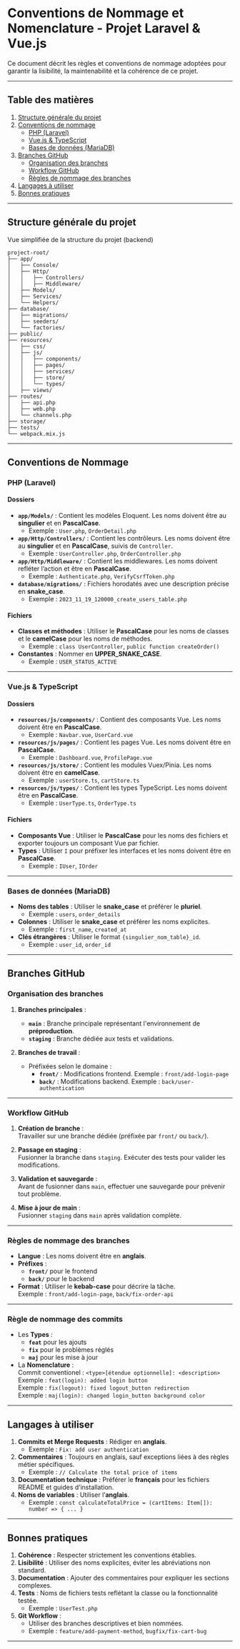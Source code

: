 # Conventions de Nommage et Nomenclature - Projet Laravel & Vue.js

Ce document décrit les règles et conventions de nommage adoptées pour garantir la lisibilité, la maintenabilité et la cohérence de ce projet.

---

## Table des matières
1. [Structure générale du projet](#structure-générale-du-projet)
2. [Conventions de nommage](#conventions-de-nommage)
    - [PHP (Laravel)](#php-laravel)
    - [Vue.js & TypeScript](#vuejs--typescript)
    - [Bases de données (MariaDB)](#bases-de-données-mariadb)
3. [Branches GitHub](#branches-github)
    - [Organisation des branches](#organisation-des-branches)
    - [Workflow GitHub](#workflow-github)
    - [Règles de nommage des branches](#règles-de-nommage-des-branches)
4. [Langages à utiliser](#langages-à-utiliser)
5. [Bonnes pratiques](#bonnes-pratiques)

---

## Structure générale du projet

Vue simplifiée de la structure du projet (backend)  
```
project-root/
├── app/
│   ├── Console/
│   ├── Http/
│   │   ├── Controllers/
│   │   ├── Middleware/
│   ├── Models/
│   ├── Services/
│   └── Helpers/
├── database/
│   ├── migrations/
│   ├── seeders/
│   └── factories/
├── public/
├── resources/
│   ├── css/
│   ├── js/
│   │   ├── components/
│   │   ├── pages/
│   │   ├── services/
│   │   ├── store/
│   │   └── types/
│   ├── views/
├── routes/
│   ├── api.php
│   ├── web.php
│   └── channels.php
├── storage/
├── tests/
└── webpack.mix.js
```


---

## Conventions de Nommage

### PHP (Laravel)

#### Dossiers
- **`app/Models/`** : Contient les modèles Eloquent. Les noms doivent être au **singulier** et en **PascalCase**.
  - Exemple : `User.php`, `OrderDetail.php`
- **`app/Http/Controllers/`** : Contient les contrôleurs. Les noms doivent être au **singulier** et en **PascalCase**, suivis de `Controller`.
  - Exemple : `UserController.php`, `OrderController.php`
- **`app/Http/Middleware/`** : Contient les middlewares. Les noms doivent refléter l’action et être en **PascalCase**.
  - Exemple : `Authenticate.php`, `VerifyCsrfToken.php`
- **`database/migrations/`** : Fichiers horodatés avec une description précise en **snake_case**.
  - Exemple : `2023_11_19_120000_create_users_table.php`

#### Fichiers
- **Classes et méthodes** : Utiliser le **PascalCase** pour les noms de classes et le **camelCase** pour les noms de méthodes.
  - Exemple : `class UserController`, `public function createOrder()`
- **Constantes** : Nommer en **UPPER_SNAKE_CASE**.
  - Exemple : `USER_STATUS_ACTIVE`

---

### Vue.js & TypeScript

#### Dossiers
- **`resources/js/components/`** : Contient des composants Vue. Les noms doivent être en **PascalCase**.
  - Exemple : `Navbar.vue`, `UserCard.vue`
- **`resources/js/pages/`** : Contient les pages Vue. Les noms doivent être en **PascalCase**.
  - Exemple : `Dashboard.vue`, `ProfilePage.vue`
- **`resources/js/store/`** : Contient les modules Vuex/Pinia. Les noms doivent être en **camelCase**.
  - Exemple : `userStore.ts`, `cartStore.ts`
- **`resources/js/types/`** : Contient les types TypeScript. Les noms doivent être en **PascalCase**.
  - Exemple : `UserType.ts`, `OrderType.ts`

#### Fichiers
- **Composants Vue** : Utiliser le **PascalCase** pour les noms des fichiers et exporter toujours un composant Vue par fichier.
- **Types** : Utiliser `I` pour préfixer les interfaces et les noms doivent être en **PascalCase**.
  - Exemple : `IUser`, `IOrder`

---

### Bases de données (MariaDB)

- **Noms des tables** : Utiliser le **snake_case** et préférer le **pluriel**.
  - Exemple : `users`, `order_details`
- **Colonnes** : Utiliser le **snake_case** et préférer les noms explicites.
  - Exemple : `first_name`, `created_at`
- **Clés étrangères** : Utiliser le format `{singulier_nom_table}_id`.
  - Exemple : `user_id`, `order_id`

---

## Branches GitHub

### Organisation des branches
1. **Branches principales** :
   - **`main`** : Branche principale représentant l'environnement de **préproduction**.
   - **`staging`** : Branche dédiée aux tests et validations.

2. **Branches de travail** :
   - Préfixées selon le domaine :
     - **`front/`** : Modifications frontend. Exemple : `front/add-login-page`
     - **`back/`** : Modifications backend. Exemple : `back/user-authentication`

---

### Workflow GitHub

1. **Création de branche** :  
   Travailler sur une branche dédiée (préfixée par `front/` ou `back/`).

2. **Passage en staging** :  
   Fusionner la branche dans `staging`. Exécuter des tests pour valider les modifications.

3. **Validation et sauvegarde** :  
   Avant de fusionner dans `main`, effectuer une sauvegarde pour prévenir tout problème.

4. **Mise à jour de main** :  
   Fusionner `staging` dans `main` après validation complète.

---

### Règles de nommage des branches

- **Langue** : Les noms doivent être en **anglais**.
- **Préfixes** :
  - **`front/`** pour le frontend
  - **`back/`** pour le backend
- **Format** : Utiliser le **kebab-case** pour décrire la tâche.  
  Exemple : `front/add-login-page`, `back/fix-order-api`

---

### Règle de nommage des commits  

- Les **Types** :
  - **`feat`** pour les ajouts  
  - **`fix`** pour le problèmes réglés  
  - **`maj`** pour les mise à jour
- La **Nomenclature** :  
  Commit conventionel : `<type>[étendue optionnelle]: <description>`  
  Exemple : `feat(login): added login button`  
  Exemple : `fix(logout): fixed logout_button redirection`  
  Exemple : `maj(login): changed login_button background color`  

---

## Langages à utiliser

1. **Commits et Merge Requests** : Rédiger en **anglais**.
   - Exemple : `Fix: add user authentication`
2. **Commentaires** : Toujours en anglais, sauf exceptions liées à des règles métier spécifiques.
   - Exemple : `// Calculate the total price of items`
3. **Documentation technique** : Préférer le **français** pour les fichiers README et guides d’installation.
4. **Noms de variables** : Utiliser l’**anglais**.
   - Exemple : `const calculateTotalPrice = (cartItems: Item[]): number => { ... }`

---

## Bonnes pratiques

1. **Cohérence** : Respecter strictement les conventions établies.
2. **Lisibilité** : Utiliser des noms explicites, éviter les abréviations non standard.
3. **Documentation** : Ajouter des commentaires pour expliquer les sections complexes.
4. **Tests** : Noms de fichiers tests reflétant la classe ou la fonctionnalité testée.
   - Exemple : `UserTest.php`
5. **Git Workflow** :  
   - Utiliser des branches descriptives et bien nommées.
   - Exemple : `feature/add-payment-method`, `bugfix/fix-cart-bug`

---
